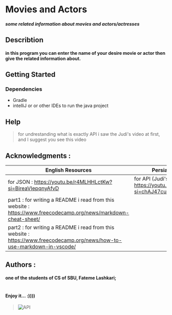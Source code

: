 # Movies and Actors
##### some related information about movies and actors/actresses

## Describtion
#### in this program you can enter the name of your desire movie or actor then give the related information about.

## Getting Started
### Dependencies
* Gradle
* intelliJ or or other IDEs to run the java project
## Help
>for undrestanding what is exactly API i saw the Judi's video at first, and I suggest you see this video
## Acknowledgments : 
| English Resources                                                                                               | Persian Resources                                                        |
|-----------------------------------------------------------------------------------------------------------------|--------------------------------------------------------------------------|
| for JSON : https://youtu.be/r4MLHHLctKw?si=BireaVIepqnyAfvD                                                     | for API (Judi's video): https://youtu.be/WPZnqMGRyHg?si=chAJ47cuC84XiA3r |
| part1 : for writing a README i read from this website : https://www.freecodecamp.org/news/markdown-cheat-sheet/ |
|  part2 : for writing a README i read from this website : https://www.freecodecamp.org/news/how-to-use-markdown-in-vscode/            
## Authors :
#### one of the students of CS of SBU, Fateme Lashkari;

# 
#

#### **Enjoy it... :))))**
>![API](https://www.google.com/url?sa=i&url=https%3A%2F%2Fwww.tpgi.com%2Farc-platform%2Fapi%2F&psig=AOvVaw1POG0ZndfGcckGFKVcTKV-&ust=1710413408766000&source=images&cd=vfe&opi=89978449&ved=0CBMQjRxqFwoTCMjMjM-I8YQDFQAAAAAdAAAAABAJ)


 
